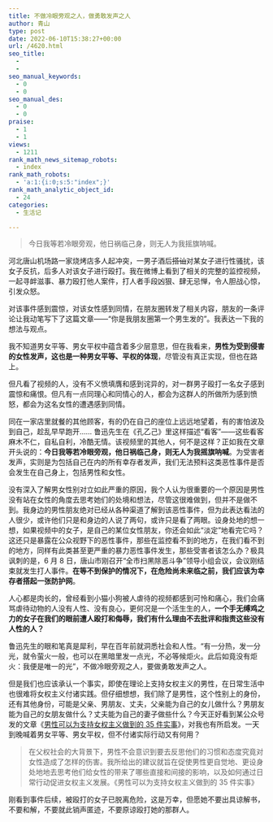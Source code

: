 ```yaml
---
title: 不做冷眼旁观之人，做勇敢发声之人
author: 青山
type: post
date: 2022-06-10T15:38:27+00:00
url: /4620.html
seo_title:
  - 
  - 
seo_manual_keywords:
  - 0
  - 0
seo_manual_des:
  - 0
  - 0
praise:
  - 1
  - 1
views:
  - 1211
rank_math_news_sitemap_robots:
  - index
rank_math_robots:
  - 'a:1:{i:0;s:5:"index";}'
rank_math_analytic_object_id:
  - 24
categories:
  - 生活记

---
```

<blockquote class="wp-block-quote">
  <p>
    今日我等若冷眼旁观，他日祸临己身，则无人为我摇旗呐喊。
  </p>
</blockquote>

河北唐山机场路一家烧烤店多人起冲突，一男子酒后<del>搭讪</del>对某女子进行性骚扰，该女子反抗，后多人对该女子进行殴打。我在微博上看到了相关的完整的监控视频，一起寻衅滋事、暴力殴打他人案件，打人者手段凶狠、肆无忌惮，令人胆战心惊，引发众怒。

对该事件感到震惊，对该女性感到同情，在朋友圈转发了相关内容，朋友的一条评论让我动笔写下了这篇文章——“你是我朋友圈第一个男生发的”。我表达一下我的想法与观点。

我不知道男女平等、男女平权中蕴含着多少层意思，但在我看来，**男性为受到侵害的女性发声，这也是一种男女平等、平权的体现**，尽管没有真正实现，但也在路上。

但凡看了视频的人，没有不义愤填膺和感到诧异的，对一群男子殴打一名女子感到震惊和痛恨。但凡有一点同理心和同情心的人，都会为这群人的所做所为感到愤怒，都会为这名女性的遭遇感到同情。

同在一家店里就餐的其他顾客，有的仍在自己的座位上远远地望着，有的害怕波及到自己，趁乱早早跑开…… 鲁迅先生在《孔乙己》里这样描述“看客”——这些看客麻木不仁，自私自利，冷酷无情。该视频里的其他人，何不是这样？正如我在文章开头说的：**今日我等若冷眼旁观，他日祸临己身，则无人为我摇旗呐喊**。为受害者发声，实则是为包括自己在内的所有幸存者发声，我们无法预料这类恶性事件是否会发生在自己身上，包括男性和女性。

没有深入了解男女性别对立如此严重的原因，我个人认为很重要的一个原因是男性没有站在女性的角度去思考她们的处境和想法，尽管这很难做到，但并不是做不到。我身边的男性朋友绝对已经从各种渠道了解到该恶性事件，但为此表达看法的人很少，或许他们只是和身边的人说了两句，或许只是看了两眼。设身处地的想一想，如果视频中的女子，是自己的某位女性朋友，你还会如此“淡定”地看完它吗？这还只是暴露在公众视野下的恶性事件，那些在监控看不到的地方，在我们看不到的地方，同样有此类甚至更严重的暴力恶性事件发生，那些受害者该怎么办？极具讽刺的是，6 月 8 日，唐山市刚召开“全市扫黑除恶斗争”领导小组会议，会议刚结束就发生打人事件。**在等不到保护的情况下，在危险尚未来临之前，我们应该为幸存者搭起一张防护网**。

人心都是肉长的，曾经看到小猫小狗被人虐待的视频都感到可怜和痛心，我们会痛骂虐待动物的人没有人性、没有良心，更何况是一个活生生的人，**一个手无缚鸡之力的女子在我们的眼前遭人殴打和侮辱，我们有什么理由不去批评和指责这些没有人性的人？**

鲁迅先生的眼和笔真是犀利，早在百年前就洞悉社会和人性。“有一分热，发一分光，就令萤火一般，也可以在黑暗里发一点光，不必等候炬火。此后如竟没有炬火：我便是唯一的光”，不做冷眼旁观之人，要做勇敢发声之人。

但是我们也应该承认一个事实，即使在理论上支持女权主义的男性，在日常生活中也很难将女权主义付诸实践。但仔细想想，我们除了是男性，这个性别上的身份，还有其他身份，可能是父亲、男朋友、丈夫，父亲能为自己的女儿做什么？男朋友能为自己的女朋友做什么？丈夫能为自己的妻子做些什么？今天正好看到某公众号发的文章《[男性可以为支持女权主义做到的 35 件实事][1]》，对我也有所启发。一天到晚喊着男女平等、男女平权，但不付诸实际行动又有何用？

<blockquote class="wp-block-quote">
  <p>
    在父权社会的大背景下，男性不会意识到要去反思他们的习惯和态度究竟对女性造成了怎样的伤害。我所给出的建议就旨在促使男性更自觉地、更设身处地地去思考他们给女性的带来了哪些直接和间接的影响，以及如何通过日常行动促进女权主义发展。《男性可以为支持女权主义做到的 35 件实事》
  </p>
</blockquote>

刚看到事件后续，被殴打的女子已脱离危险，这是万幸，但愿她不要出具谅解书，不要和解，不要就此销声匿迹，不要原谅殴打她的那群人。

 [1]: https://mp.weixin.qq.com/s?__biz=MzIzMDEyODExNg==&mid=2656285006&idx=1&sn=2bff1b4b81530a6a3732639c2770f224&chksm=f31f31d5c468b8c372dde7b490353c9becf9297f12e083c7b12a5b51534acc9365e66cc253d2&mpshare=1&srcid=0412YtxV7kjxhitRZnRUin2N&sharer_sharetime=1654866798432&sharer_shareid=c052c0bbdbfafb4b91cd1f566767f42f&scene=21#wechat_redirect